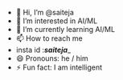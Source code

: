 - 👋 Hi, I’m @saiteja
- 👀 I’m interested in AI/ML
- 🌱 I’m currently learning AI/ML
- 📫 How to reach me
- insta id :_______saiteja________
- 😄 Pronouns: he / him
- ⚡ Fun fact: I am intelligent 

<!---
saiteja792/saiteja792 is a ✨ special ✨ repository because its `README.md` (this file) appears on your GitHub profile.
You can click the Preview link to take a look at your changes.
--->

